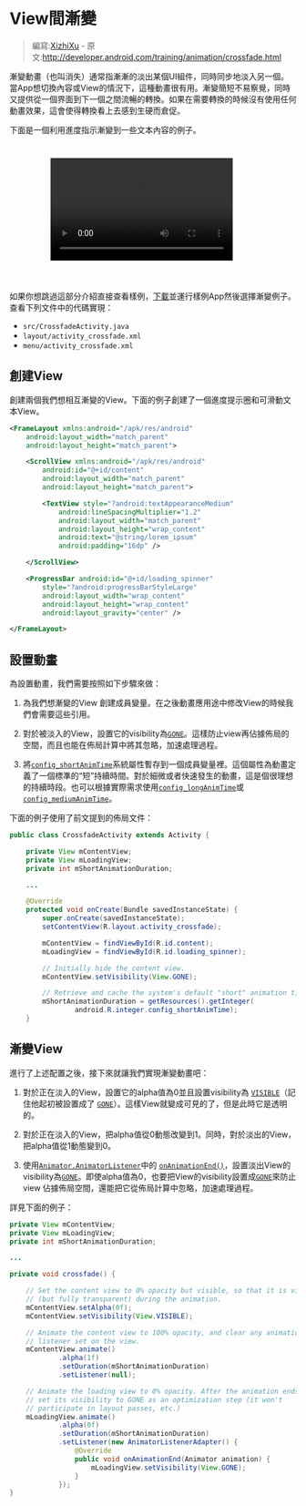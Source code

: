 # View間漸變

> 編寫:[XizhiXu](https://github.com/XizhiXu) - 原文:<http://developer.android.com/training/animation/crossfade.html>

漸變動畫（也叫消失）通常指漸漸的淡出某個UI組件，同時同步地淡入另一個。當App想切換內容或View的情況下，這種動畫很有用。漸變簡短不易察覺，同時又提供從一個界面到下一個之間流暢的轉換。如果在需要轉換的時候沒有使用任何動畫效果，這會使得轉換看上去感到生硬而倉促。

下面是一個利用進度指示漸變到一些文本內容的例子。

<div style="
  background: transparent url(device_galaxynexus_blank_land_span8.png) no-repeat
scroll top left; padding: 26px 68px 38px 72px; overflow: hidden;">

<video style="width: 320px; height: 180px;" controls="" autoplay="">
    <source src="anim_crossfade.mp4" type="video/mp4">
    <source src="anim_crossfade.webm" type="video/webm">
    <source src="anim_crossfade.ogv" type="video/ogg">
</video>

</div>


如果你想跳過這部分介紹直接查看樣例，[下載](http://developer.android.com/shareables/training/Animations.zip)並運行樣例App然後選擇漸變例子。查看下列文件中的代碼實現：

* `src/CrossfadeActivity.java`
* `layout/activity_crossfade.xml`
* `menu/activity_crossfade.xml`

## 創建View

創建兩個我們想相互漸變的View。下面的例子創建了一個進度提示圈和可滑動文本View。

```xml
<FrameLayout xmlns:android="/apk/res/android"
    android:layout_width="match_parent"
    android:layout_height="match_parent">

    <ScrollView xmlns:android="/apk/res/android"
        android:id="@+id/content"
        android:layout_width="match_parent"
        android:layout_height="match_parent">

        <TextView style="?android:textAppearanceMedium"
            android:lineSpacingMultiplier="1.2"
            android:layout_width="match_parent"
            android:layout_height="wrap_content"
            android:text="@string/lorem_ipsum"
            android:padding="16dp" />

    </ScrollView>

    <ProgressBar android:id="@+id/loading_spinner"
        style="?android:progressBarStyleLarge"
        android:layout_width="wrap_content"
        android:layout_height="wrap_content"
        android:layout_gravity="center" />

</FrameLayout>
```
## 設置動畫

為設置動畫，我們需要按照如下步驟來做：

1. 為我們想漸變的View 創建成員變量。在之後動畫應用途中修改View的時候我們會需要這些引用。

2. 對於被淡入的View，設置它的visibility為[`GONE`](http://developer.android.com/reference/android/view/View.html#GONE)。這樣防止view再佔據佈局的空間，而且也能在佈局計算中將其忽略，加速處理過程。

3. 將[`config_shortAnimTime`](http://developer.android.com/reference/android/R.integer.html#config_shortAnimTime)系統屬性暫存到一個成員變量裡。這個屬性為動畫定義了一個標準的“短”持續時間。對於細微或者快速發生的動畫，這是個很理想的持續時段。也可以根據實際需求使用[`config_longAnimTime`](http://developer.android.com/reference/android/R.integer.html#config_longAnimTime)或[`config_mediumAnimTime`](http://developer.android.com/reference/android/R.integer.html#config_mediumAnimTime)。

下面的例子使用了前文提到的佈局文件：

```java
public class CrossfadeActivity extends Activity {

    private View mContentView;
    private View mLoadingView;
    private int mShortAnimationDuration;

    ...

    @Override
    protected void onCreate(Bundle savedInstanceState) {
        super.onCreate(savedInstanceState);
        setContentView(R.layout.activity_crossfade);

        mContentView = findViewById(R.id.content);
        mLoadingView = findViewById(R.id.loading_spinner);

        // Initially hide the content view.
        mContentView.setVisibility(View.GONE);

        // Retrieve and cache the system's default "short" animation time.
        mShortAnimationDuration = getResources().getInteger(
                android.R.integer.config_shortAnimTime);
    }
```

## 漸變View

進行了上述配置之後，接下來就讓我們實現漸變動畫吧：

1. 對於正在淡入的View，設置它的alpha值為0並且設置visibility為 [`VISIBLE`](http://developer.android.com/reference/android/view/View.html#VISIBLE)（記住他起初被設置成了 [`GONE`](http://developer.android.com/reference/android/view/View.html#GONE)）。這樣View就變成可見的了，但是此時它是透明的。

2. 對於正在淡入的View，把alpha值從0動態改變到1。同時，對於淡出的View，把alpha值從1動態變到0。

3. 使用[`Animator.AnimatorListener`](http://developer.android.com/reference/android/animation/Animator.AnimatorListener.html)中的 <a href="http://developer.android.com/reference/android/animation/Animator.AnimatorListener.html#onAnimationEnd(android.animation.Animator)">`onAnimationEnd()`</a>，設置淡出View的visibility為[`GONE`](http://developer.android.com/reference/android/view/View.html#GONE)。即使alpha值為0，也要把View的visibility設置成[`GONE`](http://developer.android.com/reference/android/view/View.html#GONE)來防止 view 佔據佈局空間，還能把它從佈局計算中忽略，加速處理過程。

詳見下面的例子：

```java
private View mContentView;
private View mLoadingView;
private int mShortAnimationDuration;

...

private void crossfade() {

    // Set the content view to 0% opacity but visible, so that it is visible
    // (but fully transparent) during the animation.
    mContentView.setAlpha(0f);
    mContentView.setVisibility(View.VISIBLE);

    // Animate the content view to 100% opacity, and clear any animation
    // listener set on the view.
    mContentView.animate()
            .alpha(1f)
            .setDuration(mShortAnimationDuration)
            .setListener(null);

    // Animate the loading view to 0% opacity. After the animation ends,
    // set its visibility to GONE as an optimization step (it won't
    // participate in layout passes, etc.)
    mLoadingView.animate()
            .alpha(0f)
            .setDuration(mShortAnimationDuration)
            .setListener(new AnimatorListenerAdapter() {
                @Override
                public void onAnimationEnd(Animator animation) {
                    mLoadingView.setVisibility(View.GONE);
                }
            });
}
```
